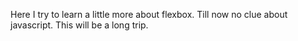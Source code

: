 Here I try to learn a little more about flexbox. Till now no clue about javascript.
This will be a long trip.
